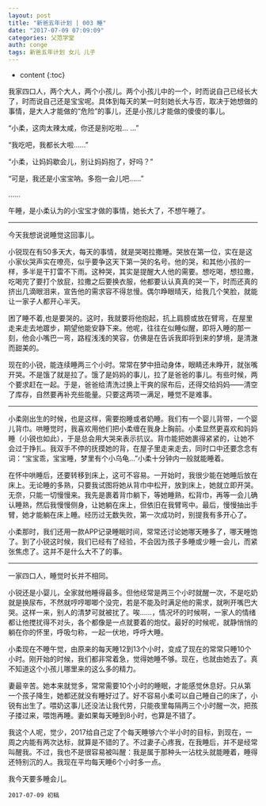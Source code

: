 ```yaml
---
layout: post
title: "新爸五年计划 | 003 睡"
date: "2017-07-09 07:09:09"
categories: 父范学堂
auth: conge
tags: 新爸五年计划 女儿 儿子
---
```

* content
{:toc}

我家四口人，两个大人，两个小孩儿。两个小孩儿中的一个，时而说自己已经长大了，时而说自己还是宝宝呢。具体到每天的某一时刻她长大与否，取决于她想做的事情，是大人才能做的“危险”的事儿，还是小孩儿才能做的傻傻的事儿。

“小柔，这肉太辣太咸，你还是别吃啦... ...”

“我吃吧，我都长大啦……”

“小柔，让妈妈歇会儿，别让妈妈抱了，好吗？”

“可是，我还是小宝宝呐。多抱一会儿吧……”

……

午睡，是小柔认为的小宝宝才做的事情，她长大了，不想午睡了。

----

今天我想说说睡觉这回事儿。

小锐现在有50多天大，每天的事情，就是哭喝拉撒睡。哭放在第一位，实在是这小家伙哭声实在嘹亮，似乎要争这天下第一哭的名号。他的哭，和其他小孩的一样，多半是干打雷不下雨。这种哭，其实是提醒大人他的需要。想吃喝，想拉撒，吃喝完了要打个放屁，拉撒之后要换衣服，他都要认认真真的哭一下，时而还真的挤出几滴眼泪来，宣告他的需求容不得怠慢。偶尔睁眼晴天，给我几个笑脸，就能让一家子人都开心半天。

困了睡不着,也是要哭的。这时，我就要将他抱起，抗上肩膀或放在臂弯，在屋里走来走去地踱步，期望他能安静下来。他呢，往往在似睡似醒，即将入睡的那一刻，他会小嘴巴一弯，路程浅浅的笑容，仿佛是在告诉我即将到来的梦境，是清澈而甜美的。

现在的小锐，能连续睡两三个小时。常常在梦中扭动身体，眼睛还未睁开，就张嘴开哭。不是饿了就是拉了。饿了是妈妈的事儿，拉了是爸爸的事儿。有些时候，两个要求赶在一起。于是，爸爸给清洗过换上干爽的尿布后，还得交给妈妈——清空了库存，自然要再补充些能量。只要这两项一满足，睡觉不是难事。

----

小柔刚出生的时候，也是这样，需要抱睡或者奶睡。我们有一个婴儿背带，一个婴儿背巾。哄睡觉时，我喜欢用他们把小柔缠在我身上胸前。小柔显然更喜欢和妈妈睡（小锐也如此），于是总会用大哭来表示抗议。背巾能把她裹得紧紧的，让她不会过于挣扎。我双手不停的抚摸她的背，在屋子里走来走去，同时口中还要念念有词：“宝宝乖，宝宝睡，梦里有个小乌龟…”小柔十分钟内一般就能睡着。

在怀中哄睡后，还要转移到床上，这可不容易。一开始时，我很少能在她睡后放在床上。无论睡的多熟，只要我试图将她从背巾中松开，放到床上，她就立即开哭。无奈，只能一切慢慢来。我先是裹着背巾躺下，等她睡熟，松背巾，再等一会儿确认睡熟，然后我慢慢侧身，让她躺在床上，但依旧在我臂弯中。最后，慢慢抽出手臂，她才能躺在床上睡。经历过无数失败，第一次成功时，别提我有多开心了。

小柔那时，我们还用一款APP记录睡眠时间，常常还讨论她哪天睡多了，哪天睡饱了。到了小锐这时候，我们已经有了经验，不会因为孩子多睡或少睡一会儿，而紧张焦虑了。这并不是什么大不了的事。

-----

一家四口人，睡觉时长并不相同。

小锐还是小婴儿，全家就他睡得最多。但他经常是两三个小时就醒一次，不是吃奶就是换尿布，不然就哼哼唧唧个没完，若是不能及时满足他的需求，就咧开嘴巴大哭。这样一来，别人的清梦可就被扰了。唉……，情况坏的时候啊，一家人的情绪都让他搅扰得不对头，各个都像是一点就要着的炮仗。最好的时候呢，就静悄悄的躺在你的怀里，呼吸匀称，一起一伏地，呼呼大睡。

小柔现在不睡午觉，由原来的每天睡12到13个小时，变成了现在的常常只睡10个小时。刚开始的时候，我们都非常着急，觉得她睡不够。现在，也就由她去了。真不知道这个小孩儿哪里来的这么多的精力。

妻最辛苦。她本来就觉多，常常需要10个小时的睡眠，才能感觉休息好。只从第一个孩子降生，她都还就没有睡好过了。好不容易小柔可以自己睡自己的床了，小锐有出生了。喂奶这事儿还没法让我代劳，只能夜里每隔两三个小时醒一次，把孩子搂过来，喂饱再睡。妻如果每天睡到8小时，也算是不错了。

我这个人呢，觉少，2017给自己定了个每天睡够六个半小时的目标，到现在，一周之内能有两次达标，就算是不错的了。不过妻子心疼我，在我睡后，并不是经常叫醒我。不过，我也不是很容易被叫醒：我是属于那种头一沾枕头就能睡着，睡得还特别沉的人。我现在平均每天睡6个小时多一点。

我今天要多睡会儿。

```
2017-07-09 初稿
```
